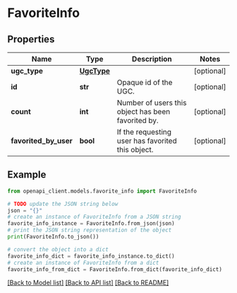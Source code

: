 # FavoriteInfo


## Properties

Name | Type | Description | Notes
------------ | ------------- | ------------- | -------------
**ugc_type** | [**UgcType**](UgcType.md) |  | [optional] 
**id** | **str** | Opaque id of the UGC. | [optional] 
**count** | **int** | Number of users this object has been favorited by. | [optional] 
**favorited_by_user** | **bool** | If the requesting user has favorited this object. | [optional] 

## Example

```python
from openapi_client.models.favorite_info import FavoriteInfo

# TODO update the JSON string below
json = "{}"
# create an instance of FavoriteInfo from a JSON string
favorite_info_instance = FavoriteInfo.from_json(json)
# print the JSON string representation of the object
print(FavoriteInfo.to_json())

# convert the object into a dict
favorite_info_dict = favorite_info_instance.to_dict()
# create an instance of FavoriteInfo from a dict
favorite_info_from_dict = FavoriteInfo.from_dict(favorite_info_dict)
```
[[Back to Model list]](../README.md#documentation-for-models) [[Back to API list]](../README.md#documentation-for-api-endpoints) [[Back to README]](../README.md)


